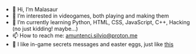 - 👋 Hi, I’m Malasaur
- 👀 I’m interested in videogames, both playing and making them
- 🌱 I’m currently learning Python, HTML, CSS, JavaScript, C++, Hacking (no just kidding! maybe...)
- 📫 How to reach me: amuntenci.silvio@proton.me
- 🥚 I like in-game secrets messages and easter eggs, just like [this](https://youtu.be/xvFZjo5PgG0)

